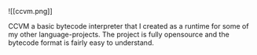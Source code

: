 
![[ccvm.png]]


CCVM a basic bytecode interpreter that I created as a runtime for some of my other language-projects. The project is fully opensource and the bytecode format is fairly easy to understand.

